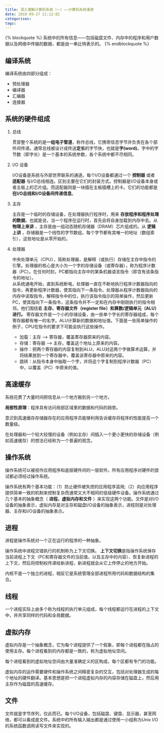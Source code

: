 ```yaml
---
title: 深入理解计算机系统（一）——计算机系统漫游
date: 2018-09-27 21:12:02
categorises:
tags:
---
```


{% blockquote %}
系统中的所有信息——包括磁盘文件、内存中的程序和用户数据以及网络中传输的数据，都是由一串比特表示的。
{% endblockquote %}

## 编译系统

编译系统由四部分组成：

- 预处理器
- 编译器
- 汇编器
- 连接器

## 系统的硬件组成

1. 总线

    贯穿整个系统的是**一组电子管道**，称作总线，它携带信息字节并负责在各个部件间传递。通常总线被设计成传送**定长**的字节快，也就是**字(word)**。字中的字节数（即字长）是一个基本的系统参数，各个系统中都不尽相同。

2. I/O 设备

    I/O设备是系统与外部世界联系的通道。每个I/O设备都通过一个 **控制器** 或者 **适配器** 与I/O总线相连。区别主要在它们的封装方式。控制器是I/O设备本身或者主板上的芯片组。而适配器则是一块插在主板插槽上的卡。它们的功能都是 **在I/O总线和I/O设备间传递信息**。

3. 主存

    主存是一个临时的存储设备，在处理器执行程序时，用来 **存放程序和程序处理的数据**。也就是说，当一个程序在运行时，首先会将自身加载到内存中去。从 **物理上来讲** ，主存是由一组动态随机存储器（DRAM）芯片组成的。从 **逻辑上讲** ，存储器是一个线性的字节数组，每个字节都有其唯一的地址（数组索引），这些地址是从零开始的。

4. 处理器

    中央处理单元（CPU），简称处理器，是解释（或执行）存储在主存中指令的引擎。处理器的核心是大小为一个字的存储设备（或寄存器），称为程序计数器（PC）。在任何时刻，PC都指向主存中的某条机器语言指令（即含有该条指令的地址）。  
    从系统通电开始，直到系统断电，处理器一直在不断地执行程序计数器指向的指令，再更新程序计数器，使其指向下一条指令。处理器从程序计数器指向的内存中读取指令，解释指令中的位，执行该指令指示的简单操作，然后更新PC，使其指向下一条指令，这条指令并不一定和在内存中刚刚执行的指令相邻。他们围绕着 **主存、寄存器文件（register file）和算数/逻辑单元（ALU）进行。** 寄存器文件是一个小的存储设备，由一些单个字长的寄存器组成，每个寄存器都有唯一的名字。ALU计算新的数据和地址值。下面是一些简单操作的例子，CPU在指令的要求下可能会执行这些操作。
    - 加载：主存 ——> 寄存器，覆盖寄存器原来的内容。
    - 存储：寄存器 ——> 主存，覆盖这个地址上原来的内容。
    - 操作：把两个寄存器的内容复制到ALU，ALU对这两个字做算术运算，并将结果放到一个寄存器中，覆盖该寄存器中原来的内容。
    - 跳转：从指令本身中抽取一个字，并将这个字复制到程序计数器（PC）中，以覆盖（PC）中原来的值。

## 高速缓存

系统花费了大量时间把信息从一个地方搬到另一个地方。

**局部性原理**：程序具有访问局部区域里的数据和代码的趋势。

意识到高速缓存存储器存在的应用程序员能够利用告诉缓存将程序的性能提高一个数量级。

在处理器和一个较大较慢的设备（例如主存）间插入一个更小更快的存储设备（例如高速缓存）的想法已经称为一个普遍的观念。

## 操作系统

操作系统可以被视作应用程序和底层硬件间的一层软件。所有应用程序对硬件的尝试都必须经过操作系统。

操作系统有两个基本功能：（1）防止硬件被失控的应用程序滥用;（2）向应用程序提供简单一致的机制来控制复杂而通常又大不相同的低级硬件设备。操作系统通过几个基本的抽象概念（ **进程、虚拟内存和文件** ）来实现这两个功能。文件是对I/O设备的抽象表示，虚拟内存是对主存和磁盘I/O设备的抽象表示，进程则是对处理器、主存和I/O设备的抽象表示。

## 进程

进程是操作系统对一个正在运行的程序的一种抽象。

操作系统中进程交错执行的机制称为上下文切换。 **上下文切换**是指操作系统保存当前进程上下文（PC和寄存器文件的当前值，以及主存中的内容）、恢复新进程的上下文，然后将控制权传递给新进程，新进程就会从它上传停止的地方开始。

内核不是一个独立的进程，相反它是系统管理全部进程所用代码和数据结构的集合。

## 线程

一个进程实际上由多个称为线程的执行单元组成，每个线程都运行在进程的上下文中，并共享同样的代码和全局数据。

## 虚拟内存

虚拟内存是一个抽象概念，它为每个进程提供了一个假象，即每个进程都在独占的使用主存。每个进程看到的内存都是一致的，称为虚拟地址空间。

每个进程看到的虚拟地址空间由大量准确定义的区构成，每个区都有专门的功能。

虚拟内存的运作需要硬件和操作系统之间精密复杂的交互，包括对处理器生成的每个地址的硬件翻译。基本思想是把一个进程虚拟内存的内容存储在磁盘上，然后用主存作为磁盘的高速缓存。

## 文件

文件就是字节序列，仅此而已。每个I/O设备，包括磁盘、键盘、显示器，甚至网络，都可以看成是文件。系统中的所有输入输出都是通过使用一小组称为Unix I/O的系统函数调用读写文件来实现的。
